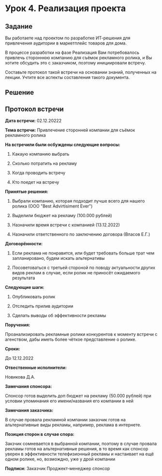 # Урок 4. Реализация проекта
## Задание

Вы работаете над проектом по разработке ИТ-решения для привлечения аудитории в маркетплейс товаров для дома.


В процессе разработки на фазе Реализация Вам потребовалось привлечь стороннюю компанию для съёмок рекламного ролика, и Вы хотите обсудить это с заказчиком, поэтому инициировали встречу.


Составьте протокол такой встречи на основании знаний, полученных на лекции. Учтите все аспекты составления такого документа.

## Решение

## Протокол встречи 

**Дата встречи:** 02.12.20222

**Тема встречи:** Привлечение сторонней компании для съёмок рекламного ролика

**На встречили были осбуждены следующие вопросы:**

1. Какаую компанию выбрать

2. Сколько потратить на рекламу

3. Когда проводить встречу

4. Кто поедет на встречу

**Принятые решения:**

1. Выбрали компанию, которая подходит лучше всего для нашего ролика (ООО "Best Advirtisiment Ever")

2. Выделили бюджет на рекламу (100.000 рублей)

3. Назначили время встречи с компанией (13.12.2022)

4. Назначили ответственного по заключению договора (Власов Е.Г.)

**Договорённости:**

1. Если реклама не понравится, или будет требовать больше трат чем запланировано, будем искать альтернативы

2. Посоветоваться с третьей стороной по поводу актуальности других видов реклам в случае, если ролик не приносёт ожидаемого результата

**Следующие шаги:**

1. Опубликовать ролик

2. Отследить прилив аудитории

3. Сделать выводы об эффективности рекламы

**Поручения:**

Проанализировать рекламные ролики конкурентов к моменту встречи с агенством, дабы иметь более чёткое представление о ролике. 

**Сроки:**

До 12.12.2022

**Отвественные исполнители:**

Новикова Д.А.

**Замечания спонсора:**

Спонсор готов выделить доп бюджет на рекламу (50.000 рублей) при условии упоминания его имени/названия его компании в ней


**Замечания заказчика:**

В случае провала рекламной компании заказчик готов на альтернативные виды рекламы, например, реклама в интернете.

**Позиция сторон в случае спора:**

Закзчик сомневается в выбранной компании, поэтому в случае провала рекламы готов на альтернативные решения, в то время как спонсор уверен в эффективности телефизионный рекламы и настаивает на ещё одном ролике, но, возмождно, уже у дрой компании

**Подписи:**
Заказчик
Проджект-менеджер
спонсор
